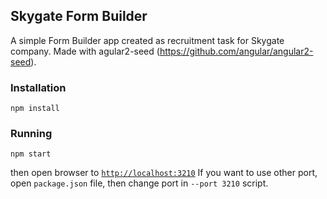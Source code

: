 ## Skygate Form Builder

A simple Form Builder app created as recruitment task for Skygate company. Made with agular2-seed (https://github.com/angular/angular2-seed).


### Installation 
```
npm install
```

### Running
```
npm start
``` 
then open browser to [`http://localhost:3210`](http://localhost:3210)
If you want to use other port, open `package.json` file, then change port in 
`--port 3210` script.
